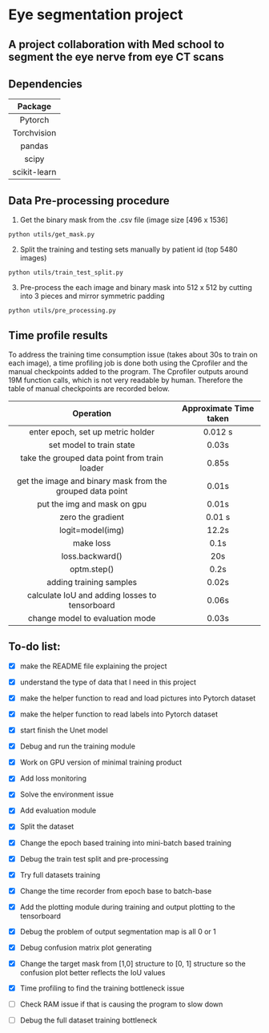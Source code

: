 # Eye segmentation project

## A project collaboration with Med school to segment the eye nerve from eye CT scans

## Dependencies
| Package|
|:--:|
|Pytorch|
|Torchvision|
|pandas|
|scipy|
|scikit-learn|

## Data Pre-processing procedure
1. Get the binary mask from the .csv file (image size [496 x 1536]
```
python utils/get_mask.py
```
2. Split the training and testing sets manually by patient id (top 5480 images)
```
python utils/train_test_split.py
```
3. Pre-process the each image and binary mask into 512 x 512 by cutting into 3 pieces and mirror symmetric padding
```
python utils/pre_processing.py
```

## Time profile results
To address the training time consumption issue (takes about 30s to train on each image), a time profiling job is done both using the Cprofiler and the manual checkpoints added to the program. The Cprofiler outputs around 19M function calls, which is not very readable by human. Therefore the table of manual checkpoints are recorded below.

| Operation | Approximate Time taken|
|:---------:|:---------------------:|
|enter epoch, set up metric holder| 0.012 s|
|set model to train state| 0.03s|
|take the grouped data point from train loader| 0.85s|
|get the image and binary mask from the grouped data point | 0.01s|
|put the img and mask on gpu| 0.01s|
|zero the gradient| 0.01 s|
|logit=model(img)| 12.2s|
|make loss| 0.1s|
|loss.backward()|20s|
|optm.step()|0.2s|
|adding training samples|0.02s|
|calculate IoU and adding losses to tensorboard|0.06s|
|change model to evaluation mode|0.03s|

## To-do list: 
- [x] make the README file explaining the project 
- [x] understand the type of data that I need in this project
- [x] make the helper function to read and load pictures into Pytorch dataset
- [x] make the helper function to read labels into Pytorch dataset
- [x] start finish the Unet model
- [x] Debug and run the training module
- [x] Work on GPU version of minimal training product
- [x] Add loss monitoring
- [x] Solve the environment issue
- [x] Add evaluation module
- [x] Split the dataset
- [x] Change the epoch based training into mini-batch based training
- [x] Debug the train test split and pre-processing
- [x] Try full datasets training
- [x] Change the time recorder from epoch base to batch-base
- [x] Add the plotting module during training and output plotting to the tensorboard
- [x] Debug the problem of output segmentation map is all 0 or 1
- [x] Debug confusion matrix plot generating 
- [x] Change the target mask from [1,0] structure to [0, 1] structure so the confusion plot better reflects the IoU values
- [x] Time profiling to find the training bottleneck issue
- [ ] Check RAM issue if that is causing the program to slow down
- [ ] Debug the full dataset training bottleneck



